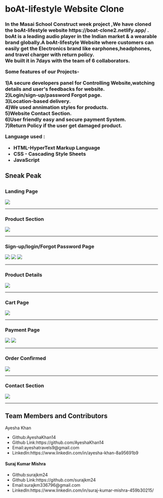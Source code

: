 
<html>
  <h1>boAt-lifestyle Website Clone</h1>
  <h3>In the Masai School Construct week project ,We have cloned the boAt-lifestyle website https://boat-clone2.netlify.app/  . boAt is a leading audio player in the Indian market & a wearable brand
    globally.A boAt-lifestyle Website where customers can easily get the Electronics brand like earphones,headphones, and travel charger with return policy.
    <br>  We built it in 7days with the team of 6 collaborators.</p>
   <p> Some features of our Projects-</p>
  <p> 1)A secure developers panel for Controlling Website,watching details and user's feedbacks for website.
    <br>2)Login/sign-up/password Forgot page.
    <br>3)Location-based delivery.
    <br>4)We used annimation styles for products.
    <br>5)Website Contact Section.
    <br>6)User friendly easy and secure payment System.
    <br>7)Return Policy if the user get damaged product.</p>
  <p>Language used :</P
  <p><ul><li>HTML-HyperText Markup Language</li>
  <li>CSS - Cascading Style Sheets</li>
  <li>JavaScript</li></ul><p>
  <h2>Sneak Peak<h2>
  <h3>Landing Page</h3>
  <img src="https://user-images.githubusercontent.com/101391413/167382302-899da381-d361-4e1c-a259-3910a2239383.png"/>
    <hr>
  <h3>Product Section</h3>
  <img src="https://user-images.githubusercontent.com/101391413/167416688-f595e597-4f7c-4eb9-9246-c73c99da64b5.png"/>
    <hr>
  <h3>Sign-up/login/Forgot Password Page</h3>
  <img src="https://user-images.githubusercontent.com/101391413/167417730-7a0f4738-65dc-4c4e-9931-0e1a82ac32a7.png"/>
  <img src="https://user-images.githubusercontent.com/101391413/167417885-cefc4e0e-c9db-4405-af5e-7c384ed67584.png"/>
  <img src="https://user-images.githubusercontent.com/101391413/167418944-531eb23b-fd93-497c-aa6a-93af6f4c549c.png"/>
    <hr>
  <h3>Product Details</h3>
  <img src="https://user-images.githubusercontent.com/101391413/167419958-d2ab88e9-b67f-42e8-884f-266ab348d813.png"/>
    <hr>
  <h3>Cart Page</h3>
  <img src="https://user-images.githubusercontent.com/101391413/167420620-5c20b4fd-e5a5-412c-9e64-b64416b0b5ab.png"/>
    <hr>
  <h3>Payment Page</h3>
  <img src="https://user-images.githubusercontent.com/101391413/167421925-6251bdee-a004-47a3-aa72-5bee38a9ce8f.png"/>
  <img src="https://user-images.githubusercontent.com/101391413/167422055-afe1fd4b-d8e0-402d-8168-c7082e199c58.png"/>
    <hr>
  <h3>Order Confirmed</h3>
  <img src="https://user-images.githubusercontent.com/101391413/167423413-265427a6-ee45-4e40-b5c3-c7658be27ff8.png"/>
    <hr>
  <h3>Contact Section</h3>
  <img src="https://user-images.githubusercontent.com/101391413/167423634-70cdb7f6-cf0f-44ad-8545-bef5da9ad8d1.png"/>  
    <hr>
  <h2>Team Members and Contributors</h2>
  
  <p>Ayesha Khan</p>
    <ul><li>Github:AyeshaKhan14</li>
      <li>Github Link:https://github.com/AyeshaKhan14</li>
      <li>Email:ayeshatravels9@gmail.com</li>
      <li>LinkedIn:https://www.linkedin.com/in/ayesha-khan-8a95691b9</li></ul>
  
 <h4>Suraj Kumar Mishra</h4>
   <ul><li>Github:surajkm24</li>
     <li>Github Link:https://github.com/surajkm24</li>
     <li>Email:surajkm336796@gmail.com</li>
     <li>LinkedIn:https://www.linkedin.com/in/suraj-kumar-mishra-459b30215/</li></ul>
  
  </html>
